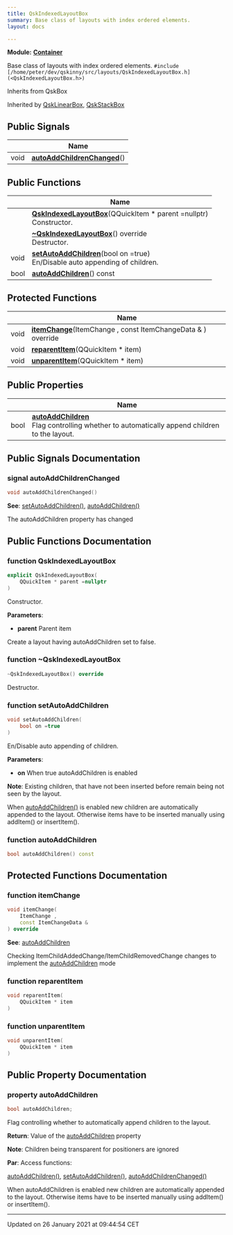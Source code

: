 ```yaml
---
title: QskIndexedLayoutBox
summary: Base class of layouts with index ordered elements. 
layout: docs

---
```



**Module:** **[Container](/docs/modules/group___container/)**



Base class of layouts with index ordered elements. 
`#include [/home/peter/dev/qskinny/src/layouts/QskIndexedLayoutBox.h](<QskIndexedLayoutBox.h>)`

Inherits from QskBox

Inherited by [QskLinearBox](/docs/classes/class_qsk_linear_box/), [QskStackBox](/docs/classes/class_qsk_stack_box/)

## Public Signals

|                | Name           |
| -------------- | -------------- |
| void | **[autoAddChildrenChanged](/docs/classes/class_qsk_indexed_layout_box/#signal-autoaddchildrenchanged)**() |

## Public Functions

|                | Name           |
| -------------- | -------------- |
| | **[QskIndexedLayoutBox](/docs/classes/class_qsk_indexed_layout_box/#function-qskindexedlayoutbox)**(QQuickItem * parent =nullptr)<br>Constructor.  |
| | **[~QskIndexedLayoutBox](/docs/classes/class_qsk_indexed_layout_box/#function-~qskindexedlayoutbox)**() override<br>Destructor.  |
| void | **[setAutoAddChildren](/docs/classes/class_qsk_indexed_layout_box/#function-setautoaddchildren)**(bool on =true)<br>En/Disable auto appending of children.  |
| bool | **[autoAddChildren](/docs/classes/class_qsk_indexed_layout_box/#function-autoaddchildren)**() const |

## Protected Functions

|                | Name           |
| -------------- | -------------- |
| void | **[itemChange](/docs/classes/class_qsk_indexed_layout_box/#function-itemchange)**(ItemChange , const ItemChangeData & ) override |
| void | **[reparentItem](/docs/classes/class_qsk_indexed_layout_box/#function-reparentitem)**(QQuickItem * item) |
| void | **[unparentItem](/docs/classes/class_qsk_indexed_layout_box/#function-unparentitem)**(QQuickItem * item) |

## Public Properties

|                | Name           |
| -------------- | -------------- |
| bool | **[autoAddChildren](/docs/classes/class_qsk_indexed_layout_box/#property-autoaddchildren)** <br>Flag controlling whether to automatically append children to the layout.  |

## Public Signals Documentation

### signal autoAddChildrenChanged

```cpp
void autoAddChildrenChanged()
```


**See**: [setAutoAddChildren()](/docs/classes/class_qsk_indexed_layout_box/#function-setautoaddchildren), [autoAddChildren()](/docs/classes/class_qsk_indexed_layout_box/#property-autoaddchildren)

The autoAddChildren property has changed 


## Public Functions Documentation

### function QskIndexedLayoutBox

```cpp
explicit QskIndexedLayoutBox(
    QQuickItem * parent =nullptr
)
```

Constructor. 

**Parameters**: 

  * **parent** Parent item 


Create a layout having autoAddChildren set to false.


### function ~QskIndexedLayoutBox

```cpp
~QskIndexedLayoutBox() override
```

Destructor. 

### function setAutoAddChildren

```cpp
void setAutoAddChildren(
    bool on =true
)
```

En/Disable auto appending of children. 

**Parameters**: 

  * **on** When true autoAddChildren is enabled


**Note**: Existing children, that have not been inserted before remain being not seen by the layout. 

When [autoAddChildren()](/docs/classes/class_qsk_indexed_layout_box/#property-autoaddchildren) is enabled new children are automatically appended to the layout. Otherwise items have to be inserted manually using addItem() or insertItem().


### function autoAddChildren

```cpp
bool autoAddChildren() const
```


## Protected Functions Documentation

### function itemChange

```cpp
void itemChange(
    ItemChange ,
    const ItemChangeData & 
) override
```


**See**: [autoAddChildren](/docs/classes/class_qsk_indexed_layout_box/#property-autoaddchildren)

Checking ItemChildAddedChange/ItemChildRemovedChange changes to implement the [autoAddChildren](/docs/classes/class_qsk_indexed_layout_box/#property-autoaddchildren) mode


### function reparentItem

```cpp
void reparentItem(
    QQuickItem * item
)
```


### function unparentItem

```cpp
void unparentItem(
    QQuickItem * item
)
```


## Public Property Documentation

### property autoAddChildren

```cpp
bool autoAddChildren;
```

Flag controlling whether to automatically append children to the layout. 

**Return**: Value of the [autoAddChildren](/docs/classes/class_qsk_indexed_layout_box/#property-autoaddchildren) property 

**Note**: Children being transparent for positioners are ignored

**Par**: Access functions:

[autoAddChildren()](/docs/classes/class_qsk_indexed_layout_box/#property-autoaddchildren), [setAutoAddChildren()](/docs/classes/class_qsk_indexed_layout_box/#function-setautoaddchildren), [autoAddChildrenChanged()](/docs/classes/class_qsk_indexed_layout_box/#signal-autoaddchildrenchanged)

When autoAddChildren is enabled new children are automatically appended to the layout. Otherwise items have to be inserted manually using addItem() or insertItem().


-------------------------------

Updated on 26 January 2021 at 09:44:54 CET